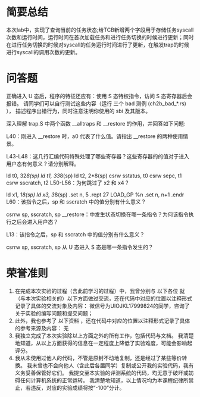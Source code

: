 # 简要总结
本次lab中，实现了查询当前的任务状态;给TCB新增两个字段用于存储任务syscall次数和运行时间，运行时间在首次加载任务和进行任务切换的时候进行更新；同时在进行任务切换的时候对syscall的任务运行时间进行了更新，在触发trap的时候进行syscall的调用次数的更新。
# 问答题
正确进入 U 态后，程序的特征还应有：使用 S 态特权指令，访问 S 态寄存器后会报错。 请同学们可以自行测试这些内容（运行 三个 bad 测例 (ch2b_bad_*.rs) ）， 描述程序出错行为，同时注意注明你使用的 sbi 及其版本。

深入理解 trap.S 中两个函数 __alltraps 和 __restore 的作用，并回答如下问题:

L40：刚进入 __restore 时，a0 代表了什么值。请指出 __restore 的两种使用情景。

L43-L48：这几行汇编代码特殊处理了哪些寄存器？这些寄存器的的值对于进入用户态有何意义？请分别解释。

ld t0, 32*8(sp)
ld t1, 33*8(sp)
ld t2, 2*8(sp)
csrw sstatus, t0
csrw sepc, t1
csrw sscratch, t2
L50-L56：为何跳过了 x2 和 x4？

ld x1, 1*8(sp)
ld x3, 3*8(sp)
.set n, 5
.rept 27
   LOAD_GP %n
   .set n, n+1
.endr
L60：该指令之后，sp 和 sscratch 中的值分别有什么意义？

csrrw sp, sscratch, sp
__restore：中发生状态切换在哪一条指令？为何该指令执行之后会进入用户态？

L13：该指令之后，sp 和 sscratch 中的值分别有什么意义？

csrrw sp, sscratch, sp
从 U 态进入 S 态是哪一条指令发生的？
# 荣誉准则
1. 在完成本次实验的过程（含此前学习的过程）中，我曾分别与 以下各位 就（与本次实验相关的）以下方面做过交流，还在代码中对应的位置以注释形式记录了具体的交流对象及内容：
微信号为UIOJKL17999824的同学，咨询了关于实验的编写问题和提交问题；
2. 此外，我也参考了 以下资料 ，还在代码中对应的位置以注释形式记录了具体的参考来源及内容：
无
3. 我独立完成了本次实验除以上方面之外的所有工作，包括代码与文档。 我清楚地知道，从以上方面获得的信息在一定程度上降低了实验难度，可能会影响起评分。
4. 我从未使用过他人的代码，不管是原封不动地复制，还是经过了某些等价转换。 我未曾也不会向他人（含此后各届同学）复制或公开我的实验代码，我有义务妥善保管好它们。 我提交至本实验的评测系统的代码，均无意于破坏或妨碍任何计算机系统的正常运转。 我清楚地知道，以上情况均为本课程纪律所禁止，若违反，对应的实验成绩将按“-100”分计。